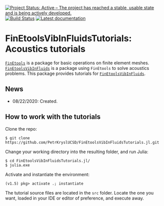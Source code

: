 [![Project Status: Active – The project has reached a stable, usable state and is being actively developed.](http://www.repostatus.org/badges/latest/active.svg)](http://www.repostatus.org/#active)
[![Build Status](https://travis-ci.com/PetrKryslUCSD/FinEtoolsVibInFluidsTutorials.jl.svg?branch=master)](https://travis-ci.com/PetrKryslUCSD/FinEtoolsVibInFluidsTutorials.jl)
[![Latest documentation](https://img.shields.io/badge/docs-latest-blue.svg)](https://petrkryslucsd.github.io/FinEtoolsVibInFluidsTutorials.jl/dev)

# FinEtoolsVibInFluidsTutorials: Acoustics tutorials


[`FinEtools`](https://github.com/PetrKryslUCSD/FinEtools.jl.git) is a package
for basic operations on finite element meshes. [`FinEtoolsVibInFluids`](https://github.com/PetrKryslUCSD/FinEtoolsVibInFluids.jl.git) is a
package using `FinEtools` to solve acoustics problems. This package provides tutorials for  [`FinEtoolsVibInFluids`](https://github.com/PetrKryslUCSD/FinEtoolsVibInFluids.jl.git).

## News

- 08/22/2020: Created.


## How to work with the tutorials

Clone the repo:
```
$ git clone https://github.com/PetrKryslUCSD/FinEtoolsVibInFluidsTutorials.jl.git
```
Change your working directory into the resulting folder, and run Julia:
```
$ cd FinEtoolsVibInFluidsTutorials.jl/
$ julia.exe
```
Activate and instantiate the environment:
```
(v1.5) pkg> activate .; instantiate
```
The tutorial source files are located in the `src` folder.
Locate the one you want, loaded in your IDE or editor of preference, and execute away.

